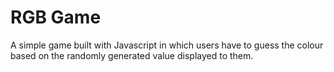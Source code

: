 # RGB Game

A simple game built with Javascript in which users have to guess the colour based on the randomly generated value displayed to them.
